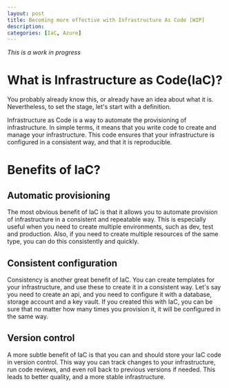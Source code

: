 ```yaml
---
layout: post
title: Becoming more effective with Infrastructure As Code [WIP]
description: 
categories: [IaC, Azure]
---
```


_This is a work in progress_

# What is Infrastructure as Code(IaC)?
You probably already know this, or already have an idea about what it is. Nevertheless, to set the stage, let's start with a definition.

Infrastructure as Code is a way to automate the provisioning of infrastructure. In simple terms, it means that you write code to create and manage your infrastructure. This code ensures that your infrastructure is configured in a consistent way, and that it is reproducible. 

# Benefits of IaC?
## Automatic provisioning
The most obvious benefit of IaC is that it allows you to automate provision of infrastructure in a consistent and repeatable way. This is especially useful when you need to create multiple environments, such as dev, test and production. Also, if you need to create multiple resources of the same type, you can do this consistently and quickly.

## Consistent configuration
Consistency is another great benefit of IaC. You can create templates for your infrastructure, and use these to create it in a consistent way. Let's say you need to create an api, and you need to configure it with a database, storage account and a key vault. If you created this with IaC, you can be sure that no matter how many times you provision it, it will be configured in the same way. 

## Version control
A more subtle benefit of IaC is that you can and should store your IaC code in version control. This way you can track changes to your infrastructure, run code reviews, and even roll back to previous versions if needed. This leads to better quality, and a more stable infrastructure. 



[comment]: <> (example - Talk about when we spent days on finding the problem with logging then igure out that it was one flag in IIS named load user profiles that should have been on. - unable to load certificates from the certificate store. - take screen shots of each step needed to find that setting.)
